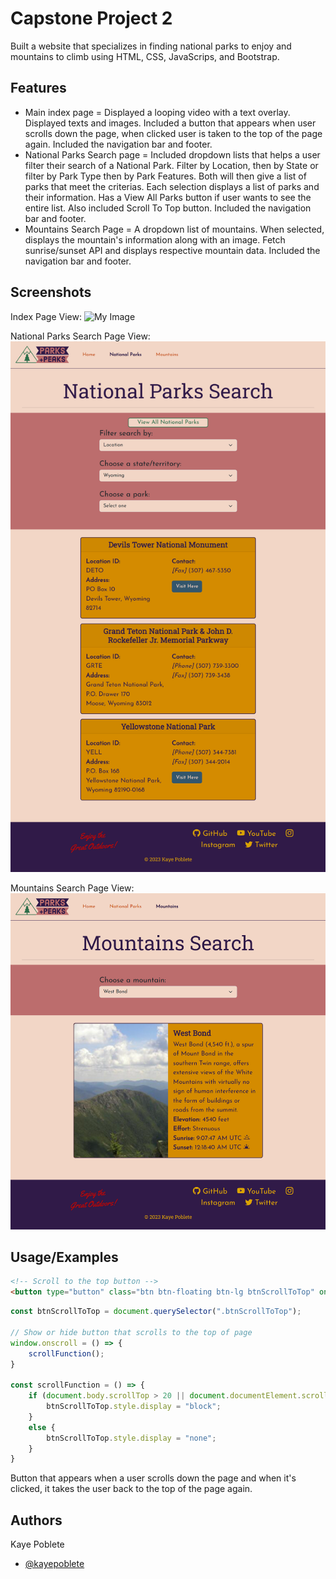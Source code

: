 
# Capstone Project 2

Built a website that specializes in finding national parks to enjoy and mountains to climb using HTML, CSS, JavaScrips, and Bootstrap.


## Features

- Main index page = Displayed a looping video with a text overlay. Displayed texts and images. Included a button that appears when user scrolls down the page, when clicked user is taken to the top of the page again. Included the navigation bar and footer.
- National Parks Search page = Included dropdown lists that helps a user filter their search of a National Park. Filter by Location, then by State or filter by Park Type then by Park Features. Both will then give a list of parks that meet the criterias. Each selection displays a list of parks and their information. Has a View All Parks button if user wants to see the entire list. Also included Scroll To Top button. Included the navigation bar and footer.
- Mountains Search Page = A dropdown list of mountains. When selected, displays the mountain's information along with an image. Fetch sunrise/sunset API and displays respective mountain data. Included the navigation bar and footer.


## Screenshots

Index Page View:
![My Image](images/screenshot_index.html.png)

National Parks Search Page View:
![My Image](images/screenshot_parks_search.html.png)

Mountains Search Page View:
![My Image](images/screenshot_mountains_info.html.png)

## Usage/Examples

```html
<!-- Scroll to the top button -->
<button type="button" class="btn btn-floating btn-lg btnScrollToTop" onclick="window.scrollTo({ top: 0, behavior: 'smooth' })"><i class="bi bi-arrow-up-circle-fill" id="iconScroll"></i></button>
```

```javascript
const btnScrollToTop = document.querySelector(".btnScrollToTop");

// Show or hide button that scrolls to the top of page
window.onscroll = () => {
    scrollFunction();
}

const scrollFunction = () => {
    if (document.body.scrollTop > 20 || document.documentElement.scrollTop > 20) {
        btnScrollToTop.style.display = "block";
    } 
    else {
        btnScrollToTop.style.display = "none";
    }
}
```

Button that appears when a user scrolls down the page and when it's clicked, it takes the user back to the top of the page again.


## Authors

Kaye Poblete
- [@kayepoblete](https://www.github.com/kayepoblete)

